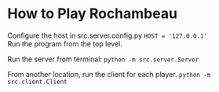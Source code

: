 # How to Play Rochambeau
Configure the host in src.server.config.py 
``` HOST = '127.0.0.1' ``` 
<br>
Run the program from the top level. <br>

Run the server from terminal: 
``` python -m src.server.Server ``` 

From another location, run the client for each player. 
``` python -m src.client.Client ```
